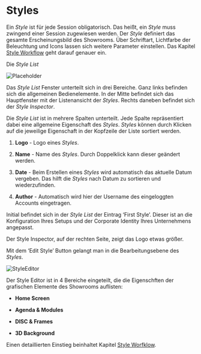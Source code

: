 # Styles 

Ein *Style* ist für jede Session obligatorisch. Das heißt, ein *Style* muss zwingend einer Session zugewiesen werden. Der *Style* definiert das gesamte Erscheinungsbild des Showrooms. Über Schriftart, Lichtfarbe der Beleuchtung und Icons lassen sich weitere Parameter einstellen. Das Kapitel [Style Workflow](028_styleworkflow.md) geht darauf genauer ein. 
 
 Die *Style List*  

![Placeholder](../img/Manager/StyleList.PNG) 


Das *Style List* Fenster unterteilt sich in drei Bereiche. Ganz links befinden sich die allgemeinen Bedienelemente. In der Mitte befindet sich das Hauptfenster mit der Listenansicht der *Styles*. Rechts daneben befindet sich der *Style Inspector*. 

Die *Style List* ist in mehrere Spalten unterteilt. Jede Spalte repräsentiert dabei eine allgemeine Eigenschaft des *Styles*. *Styles* können durch Klicken auf die jeweilige Eigenschaft in der Kopfzeile der Liste sortiert werden. 

 

1.    **Logo** - Logo eines *Styles*.

 

2.    **Name** - Name des *Styles*. Durch Doppelklick kann dieser geändert werden. 

 

3.    **Date** - Beim Erstellen eines *Styles* wird automatisch das aktuelle Datum vergeben. Das hilft die *Styles* nach Datum zu sortieren und wiederzufinden. 

 

4.    **Author** - Automatisch wird hier der Username des eingeloggten Accounts eingetragen.

 

Initial befindet sich in der *Style List* der Eintrag ‘First Style’. Dieser ist an die Konfiguration Ihres Setups und der Corporate Identity Ihres Unternehmens angepasst.  

Der Style Inspector, auf der rechten Seite, zeigt das Logo etwas größer. 

Mit dem ‘Edit Style’ Button gelangt man in die Bearbeitungsebene des *Styles*. 

![StyleEditor](../img/Manager/Style_Editor.PNG)


Der Style Editor ist in 4 Bereiche eingeteilt, die die Eigenschften der grafischen Elemente des Showrooms auflisten:
<ul>
<li> <b>Home Screen</b></p></li>
</p>
<li> <b>Agenda & Modules</b></p></li>
</p>
<li> <b>DISC & Frames</b></p></li>
</p>
<li> <b>3D Background</b></p></li>
</ul>

Einen detaillierten Einstieg beinhaltet Kapitel [Style Worfklow](028_styleworkflow.md). 
